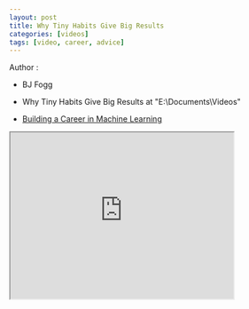 ```yaml
---
layout: post
title: Why Tiny Habits Give Big Results
categories: [videos]
tags: [video, career, advice]
---
```


Author :

- BJ Fogg 

- Why Tiny Habits Give Big Results at "E:\Documents\Videos"
- [Building a Career in Machine Learning](https://www.youtube.com/watch?v=g56aKi-z05w)

<!--more-->

<iframe width="80%" height="300px" src="https://www.youtube.com/embed/g56aKi-z05w">
</iframe>